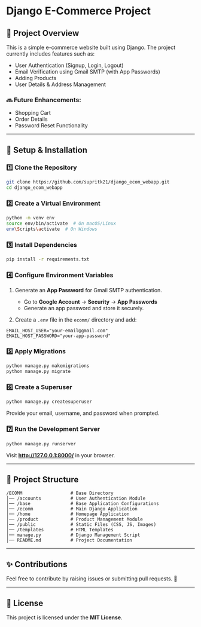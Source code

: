 # Django E-Commerce Project

## 🚀 Project Overview
This is a simple e-commerce website built using Django. The project currently includes features such as:
- User Authentication (Signup, Login, Logout)
- Email Verification using Gmail SMTP (with App Passwords)
- Adding Products
- User Details & Address Management

### 🔜 Future Enhancements:
- Shopping Cart
- Order Details
- Password Reset Functionality

---

## 📌 Setup & Installation

### **1️⃣ Clone the Repository**
```bash
git clone https://github.com/supritk21/django_ecom_webapp.git
cd django_ecom_webapp
```

### **2️⃣ Create a Virtual Environment**
```bash
python -m venv env
source env/bin/activate  # On macOS/Linux
env\Scripts\activate  # On Windows
```

### **3️⃣ Install Dependencies**
```bash
pip install -r requirements.txt
```

### **4️⃣ Configure Environment Variables**
1. Generate an **App Password** for Gmail SMTP authentication.
   - Go to **Google Account** → **Security** → **App Passwords**
   - Generate an app password and store it securely.

2. Create a `.env` file in the `ecomm/` directory and add:
```env
EMAIL_HOST_USER="your-email@gmail.com"
EMAIL_HOST_PASSWORD="your-app-password"
```

### **5️⃣ Apply Migrations**
```bash
python manage.py makemigrations
python manage.py migrate
```

### **6️⃣ Create a Superuser**
```bash
python manage.py createsuperuser
```
Provide your email, username, and password when prompted.

### **7️⃣ Run the Development Server**
```bash
python manage.py runserver
```
Visit **http://127.0.0.1:8000/** in your browser.

---

## 📁 Project Structure
```
/ECOMM                  # Base Directory
│── /accounts           # User Authentication Module
│── /base               # Base Application Configurations
│── /ecomm              # Main Django Application
│── /home               # Homepage Application
│── /product            # Product Management Module
│── /public             # Static Files (CSS, JS, Images)
│── /templates          # HTML Templates
│── manage.py           # Django Management Script
│── README.md           # Project Documentation
```

---

## ✨ Contributions
Feel free to contribute by raising issues or submitting pull requests. 🚀

---

## 📜 License
This project is licensed under the **MIT License**.
